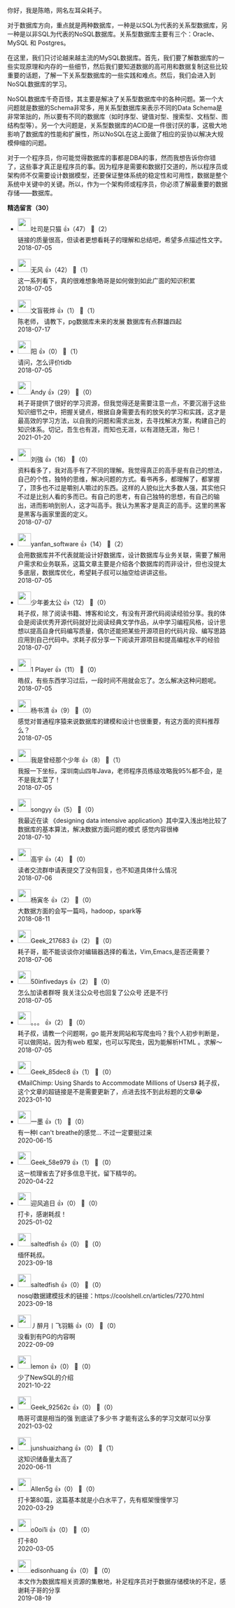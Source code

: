 你好，我是陈皓，网名左耳朵耗子。

对于数据库方向，重点就是两种数据库，一种是以SQL为代表的关系型数据库，另一种是以非SQL为代表的NoSQL数据库。关系型数据库主要有三个：Oracle、MySQL 和 Postgres。

在这里，我们只讨论越来越主流的MySQL数据库。首先，我们要了解数据库的一些实现原理和内存的一些细节，然后我们要知道数据的高可用和数据复制这些比较重要的话题，了解一下关系型数据库的一些实践和难点。然后，我们会进入到NoSQL数据库的学习。

NoSQL数据库千奇百怪，其主要是解决了关系型数据库中的各种问题。第一个大问题就是数据的Schema非常多，用关系型数据库来表示不同的Data Schema是非常笨拙的，所以要有不同的数据库（如时序型、键值对型、搜索型、文档型、图结构型等）。另一个大问题是，关系型数据库的ACID是一件很讨厌的事，这极大地影响了数据库的性能和扩展性，所以NoSQL在这上面做了相应的妥协以解决大规模伸缩的问题。

对于一个程序员，你可能觉得数据库的事都是DBA的事，然而我想告诉你你错了，这些事才真正是程序员的事。因为程序是需要和数据打交道的，所以程序员或架构师不仅需要设计数据模型，还要保证整体系统的稳定性和可用性，数据是整个系统中关键中的关键。所以，作为一个架构师或程序员，你必须了解最重要的数据存储——数据库。
<div><strong>精选留言（30）</strong></div><ul>
<li><img src="https://static001.geekbang.org/account/avatar/00/11/6d/3d/01663ab7.jpg" width="30px"><span>吐司是只猫</span> 👍（47） 💬（2）<div>链接的质量很高，但读者更想看耗子的理解和总结吧，希望多点描述性文字。</div>2018-07-05</li><br/><li><img src="https://static001.geekbang.org/account/avatar/00/10/01/35/2101ee83.jpg" width="30px"><span>无风</span> 👍（42） 💬（1）<div>这一系列看下，真的很难想象皓哥是如何做到如此广面的知识积累</div>2018-07-05</li><br/><li><img src="https://static001.geekbang.org/account/avatar/00/11/a1/b5/d1e150a5.jpg" width="30px"><span>文盲筱烨</span> 👍（1） 💬（1）<div>陈老师， 请教下，pg数据库未来的发展 数据库有点群雄四起</div>2018-07-17</li><br/><li><img src="https://static001.geekbang.org/account/avatar/00/11/37/c0/0e94b583.jpg" width="30px"><span>阳</span> 👍（0） 💬（1）<div>请问，怎么评价tidb</div>2018-07-05</li><br/><li><img src="https://static001.geekbang.org/account/avatar/00/16/15/73/e5e4b245.jpg" width="30px"><span>Andy</span> 👍（29） 💬（0）<div>耗子哥提供了很好的学习资源，但我觉得还是需要注意一点，不要沉溺于这些知识细节之中，把握关键点，根据自身需要去有的放矢的学习和实践，这才是最高效的学习方法，以自我的问题和需求出发，去寻找解决方案，构建自己的知识体系。切记，吾生也有涯，而知也无涯，以有涯随无涯，殆已！</div>2021-01-20</li><br/><li><img src="https://static001.geekbang.org/account/avatar/00/0f/cd/5c/e09eac13.jpg" width="30px"><span>刘強</span> 👍（16） 💬（0）<div>资料看多了，我对高手有了不同的理解。我觉得真正的高手是有自己的想法，自己的个性，独特的思维，解决问题的方式。看书再多，都理解了，都掌握了，顶多也不过是嚼别人嚼过的东西。这样的人貌似比大多数人强，其实他只不过是比别人看的多而已。有自己的思考，有自己独特的思想，有自己的输出，进而影响到别人，这才叫高手。我认为黑客才是真正的高手。这里的黑客是黑客与画家里面的定义。</div>2018-07-07</li><br/><li><img src="https://static001.geekbang.org/account/avatar/00/11/75/85/ab0262f9.jpg" width="30px"><span>yanfan_software</span> 👍（14） 💬（2）<div>会用数据库并不代表就能设计好数据库，设计数据库与业务关联，需要了解用户需求和业务联系，这篇文章主要是介绍各个数据库的而非设计，但也没提太多底层，数据库优化，希望耗子叔可以抽空给讲讲这些。</div>2018-07-05</li><br/><li><img src="https://static001.geekbang.org/account/avatar/00/10/3b/98/1304323f.jpg" width="30px"><span>少年姜太公</span> 👍（12） 💬（0）<div>耗子叔，除了阅读书籍、博客和论文，有没有开源代码阅读经验分享。我的体会是阅读优秀开源代码就好比阅读经典文学作品，从中学习编程风格，设计思想以提高自身代码编写质量，偶尔还能把某些开源项目的代码片段、编写思路应用到自己代码中。求耗子叔分享一下阅读开源项目和提高编程水平的经验</div>2018-07-07</li><br/><li><img src="https://static001.geekbang.org/account/avatar/00/11/a4/84/1d6e94e4.jpg" width="30px"><span>1 Player</span> 👍（11） 💬（0）<div>皓叔，有些东西学习过后，一段时间不用就会忘了。怎么解决这种问题呢。</div>2018-07-05</li><br/><li><img src="https://static001.geekbang.org/account/avatar/00/0f/60/ed/34120592.jpg" width="30px"><span>杨书清</span> 👍（9） 💬（0）<div>感觉对普通程序猿来说数据库的建模和设计也很重要，有这方面的资料推荐么？</div>2018-07-05</li><br/><li><img src="https://static001.geekbang.org/account/avatar/00/0f/7d/95/dd73022c.jpg" width="30px"><span>我是曾经那个少年</span> 👍（8） 💬（1）<div>我报一下坐标，深圳南山四年Java，老师程序员练级攻略我95%都不会，是不是我太菜了！</div>2018-07-05</li><br/><li><img src="https://static001.geekbang.org/account/avatar/00/0f/5e/61/985f3eb7.jpg" width="30px"><span>songyy</span> 👍（5） 💬（0）<div>我最近在读 《designing data intensive application》其中深入浅出地比较了数据库的基本算法，解决数据方面问题的模式 感觉内容很棒</div>2018-07-10</li><br/><li><img src="https://static001.geekbang.org/account/avatar/00/0f/cf/ea/6fb0b225.jpg" width="30px"><span>高宇</span> 👍（4） 💬（0）<div>读者交流群申请表提交了没有回复，也不知道具体什么情况</div>2018-07-06</li><br/><li><img src="https://static001.geekbang.org/account/avatar/00/0f/c3/fc/791d0f5e.jpg" width="30px"><span>杨寅冬</span> 👍（2） 💬（0）<div>大数据方面的会写一篇吗，hadoop，spark等</div>2018-08-11</li><br/><li><img src="" width="30px"><span>Geek_217683</span> 👍（2） 💬（0）<div>耗子哥，能不能谈谈你对编辑器选择的看法，Vim,Emacs,是否还需要？</div>2018-07-06</li><br/><li><img src="https://static001.geekbang.org/account/avatar/00/0f/e5/76/dacea81b.jpg" width="30px"><span>50infivedays</span> 👍（2） 💬（0）<div>怎么加读者群呀 我关注公众号也回复了公众号 还是不行</div>2018-07-05</li><br/><li><img src="https://static001.geekbang.org/account/avatar/00/11/80/fc/598de7e1.jpg" width="30px"><span>。。。</span> 👍（2） 💬（0）<div>耗子叔，请教一个问题啊，go 能开发网站和写爬虫吗？我个人初步判断是，可以做网站，因为有web 框架，也可以写爬虫，因为能解析HTML 。求解～</div>2018-07-05</li><br/><li><img src="" width="30px"><span>Geek_85dec8</span> 👍（1） 💬（0）<div>《MailChimp: Using Shards to Accommodate Millions of Users》
耗子叔，这个文章的超链接是不是需要更新了，点进去找不到此标题的文章😭</div>2023-01-10</li><br/><li><img src="" width="30px"><span>一墨</span> 👍（1） 💬（0）<div>有一种I can&#39;t breathe的感觉... 不过一定要挺过来</div>2020-06-15</li><br/><li><img src="https://static001.geekbang.org/account/avatar/00/1b/7f/b7/53912d0c.jpg" width="30px"><span>Geek_58e979</span> 👍（1） 💬（0）<div>这一梳理省去了好多信息干扰，留下精华的。</div>2020-04-22</li><br/><li><img src="https://static001.geekbang.org/account/avatar/00/11/62/ff/221c2950.jpg" width="30px"><span>迎风追日</span> 👍（0） 💬（0）<div>打卡，感谢耗叔！</div>2025-01-02</li><br/><li><img src="https://static001.geekbang.org/account/avatar/00/1d/b2/91/cf0de36e.jpg" width="30px"><span>saltedfish</span> 👍（0） 💬（0）<div>缅怀耗叔。</div>2023-09-18</li><br/><li><img src="https://static001.geekbang.org/account/avatar/00/1d/b2/91/cf0de36e.jpg" width="30px"><span>saltedfish</span> 👍（0） 💬（0）<div>nosql数据建模技术的链接：https:&#47;&#47;coolshell.cn&#47;articles&#47;7270.html</div>2023-09-18</li><br/><li><img src="https://static001.geekbang.org/account/avatar/00/1b/92/b0/8b58ff2d.jpg" width="30px"><span>丿醉月丨飞羽觞</span> 👍（0） 💬（0）<div>没看到有PG的内容啊</div>2022-09-09</li><br/><li><img src="https://static001.geekbang.org/account/avatar/00/10/b0/1a/427c854c.jpg" width="30px"><span>lemon</span> 👍（0） 💬（0）<div>少了NewSQL的介绍</div>2021-10-22</li><br/><li><img src="" width="30px"><span>Geek_92562c</span> 👍（0） 💬（0）<div>皓哥可谓是相当的强 到底读了多少书 才能有这么多的学习文献可以分享</div>2021-03-02</li><br/><li><img src="https://static001.geekbang.org/account/avatar/00/10/ce/be/5cf3f1a0.jpg" width="30px"><span>junshuaizhang</span> 👍（0） 💬（1）<div>这知识储备量太高了</div>2020-06-11</li><br/><li><img src="https://static001.geekbang.org/account/avatar/00/15/eb/ae/e4752b7e.jpg" width="30px"><span>Allen5g</span> 👍（0） 💬（0）<div>打卡第80篇，这篇基本就是小白水平了，先有框架慢慢学习</div>2020-03-29</li><br/><li><img src="https://static001.geekbang.org/account/avatar/00/11/47/18/293cd24d.jpg" width="30px"><span>o0oi1i</span> 👍（0） 💬（0）<div>打卡80</div>2020-03-05</li><br/><li><img src="https://static001.geekbang.org/account/avatar/00/17/59/37/bd2de0a4.jpg" width="30px"><span>edisonhuang</span> 👍（0） 💬（0）<div>本文作为数据库相关资源的集散地，补足程序员对于数据存储模块的不足，感谢耗子哥的分享</div>2019-08-19</li><br/>
</ul>